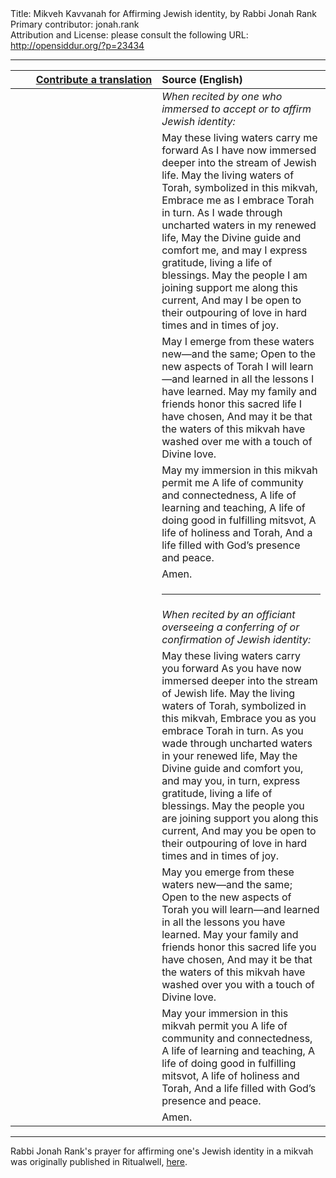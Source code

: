 <html>
<head></head>
<body>
Title: Mikveh Kavvanah for Affirming Jewish identity, by Rabbi Jonah Rank<br />
Primary contributor: jonah.rank<br />
Attribution and License: please consult the following URL: <a href="http://opensiddur.org/?p=23434">http://opensiddur.org/?p=23434</a>
<p />
<hr />

<table style="margin-left: auto;margin-right: auto;" class="draggable">
<thead><tr><th id="x" style="text-align: right;"><a href="https://opensiddur.org/contributing/upload/">Contribute a translation</a></th><th style="text-align: left;">Source (English)</th></tr></thead>
<tbody>
<tr><td style="vertical-align:top;" width="46%">
<div class="liturgy"><span lang="he">

</span></div></td>
 
<td style="vertical-align:top;" width="53%">
<div class="english">
<em>When recited by one who immersed to accept or to affirm Jewish identity:</em>
</div></td></tr>


<tr><td style="vertical-align:top;" width="46%">
<div class="liturgy"><span lang="he">

</span></div></td>
 
<td style="vertical-align:top;" width="53%">
<div class="english">
May these living waters carry me forward
As I have now immersed deeper into the stream of Jewish life.
May the living waters of Torah, symbolized in this mikvah,
Embrace me as I embrace Torah in turn.
As I wade through uncharted waters in my renewed life,
May the Divine guide and comfort me, and may I express gratitude, living a life of blessings.
May the people I am joining support me along this current,
And may I be open to their outpouring of love in hard times and in times of joy.
</div></td></tr>


<tr><td style="vertical-align:top;" width="46%">
<div class="liturgy"><span lang="he">

</span></div></td>
 
<td style="vertical-align:top;" width="53%">
<div class="english">
May I emerge from these waters new—and the same;
Open to the new aspects of Torah I will learn—and learned in all the lessons I have learned.
May my family and friends honor this sacred life I have chosen,
And may it be that the waters of this mikvah have washed over me with a touch of Divine love.
</div></td></tr>


<tr><td style="vertical-align:top;" width="46%">
<div class="liturgy"><span lang="he">

</span></div></td>
 
<td style="vertical-align:top;" width="53%">
<div class="english">
May my immersion in this mikvah permit me
A life of community and connectedness,
A life of learning and teaching,
A life of doing good in fulfilling mitsvot,
A life of holiness and Torah,
And a life filled with God’s presence and peace.
</div></td></tr>


<tr><td style="vertical-align:top;" width="46%">
<div class="liturgy"><span lang="he">

</span></div></td>
 
<td style="vertical-align:top;" width="53%">
<div class="english">
Amen.
</div></td></tr>


<tr><td style="vertical-align:top;" width="46%">
<div class="liturgy"><span lang="he">

</span></div></td>
 
<td style="vertical-align:top;" width="53%">
<div class="english">
<hr />
</div></td></tr>


<tr><td style="vertical-align:top;" width="46%">
<div class="liturgy"><span lang="he">

</span></div></td>
 
<td style="vertical-align:top;" width="53%">
<div class="english">
<em>When recited by an officiant overseeing a conferring of or confirmation of Jewish identity:</em>
</div></td></tr>


<tr><td style="vertical-align:top;" width="46%">
<div class="liturgy"><span lang="he">

</span></div></td>
 
<td style="vertical-align:top;" width="53%">
<div class="english">
May these living waters carry you forward
As you have now immersed deeper into the stream of Jewish life.
May the living waters of Torah, symbolized in this mikvah,
Embrace you as you embrace Torah in turn.
As you wade through uncharted waters in your renewed life,
May the Divine guide and comfort you, and may you, in turn, express gratitude, living a life of blessings.
May the people you are joining support you along this current,
And may you be open to their outpouring of love in hard times and in times of joy.
</div></td></tr>


<tr><td style="vertical-align:top;" width="46%">
<div class="liturgy"><span lang="he">

</span></div></td>
 
<td style="vertical-align:top;" width="53%">
<div class="english">
May you emerge from these waters new—and the same;
Open to the new aspects of Torah you will learn—and learned in all the lessons you have learned.
May your family and friends honor this sacred life you have chosen,
And may it be that the waters of this mikvah have washed over you with a touch of Divine love.
</div></td></tr>


<tr><td style="vertical-align:top;" width="46%">
<div class="liturgy"><span lang="he">

</span></div></td>
 
<td style="vertical-align:top;" width="53%">
<div class="english">
May your immersion in this mikvah permit you
A life of community and connectedness,
A life of learning and teaching,
A life of doing good in fulfilling mitsvot,
A life of holiness and Torah,
And a life filled with God’s presence and peace.
</div></td></tr>


<tr><td style="vertical-align:top;" width="46%">
<div class="liturgy"><span lang="he">

</span></div></td>
 
<td style="vertical-align:top;" width="53%">
<div class="english">
Amen.
</div></td></tr>
</tbody></table>

<hr />

Rabbi Jonah Rank's prayer for affirming one's Jewish identity in a mikvah was originally published in Ritualwell, <a href="https://www.ritualwell.org/ritual/mikveh-kavannah-affirming-jewish-identity">here</a>.
</body>
</html>